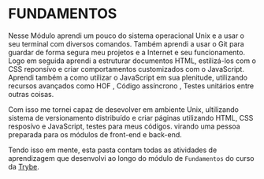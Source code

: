 # FUNDAMENTOS

Nesse Módulo aprendi um pouco do sistema operacional Unix e a usar o seu terminal com diversos comandos. Também aprendi a usar o Git para guardar de forma segura meu projetos e a Internet e seu funcionamento. Logo em seguida aprendi a estruturar documentos HTML, estilizá-los com o CSS reponsívo e criar comportamentos customizados com o JavaScript. Aprendi também a como utilizar o JavaScript em sua plenitude, utilizando recursos avançados como HOF , Código assíncrono , Testes unitários entre outras coisas.

Com isso me tornei capaz de desevolver em ambiente Unix, ultilizando sistema de versionamento distribuído e criar páginas utilizando HTML, CSS resposívo e JavaScript, testes para meus códigos. virando uma pessoa preparada para os módulos de front-end e back-end.

Tendo isso em mente, esta pasta contam todas as atividades de aprendizagem que desenvolvi ao longo do módulo de `Fundamentos` do curso da [Trybe](https://www.betrybe.com/).

